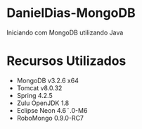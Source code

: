 # DanielDias-MongoDB
Iniciando com MongoDB utilizando Java 

# Recursos Utilizados

* MongoDB v3.2.6 x64
* Tomcat v8.0.32
* Spring 4.2.5
* Zulu OpenJDK 1.8
* Eclipse Neon 4.6¨.0-M6
* RoboMongo 0.9.0-RC7


